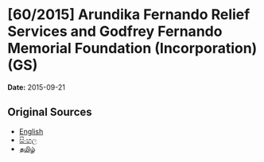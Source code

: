 # [60/2015] Arundika Fernando Relief Services and Godfrey Fernando Memorial Foundation (Incorporation) (GS)

**Date:** 2015-09-21

## Original Sources

- [English](https://documents.gov.lk/view/bills/2015/9/60-2015_E.pdf)
- [සිංහල](https://documents.gov.lk/view/bills/2015/9/60-2015_S.pdf)
- [தமிழ்](https://documents.gov.lk/view/bills/2015/9/60-2015_T.pdf)
